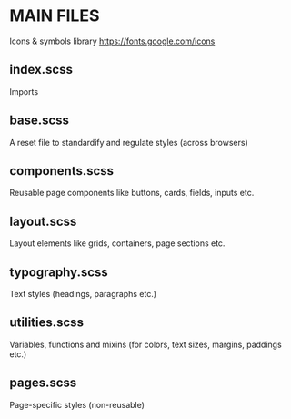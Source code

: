 # MAIN FILES

Icons & symbols library https://fonts.google.com/icons

## index.scss

Imports

## base.scss

A reset file to standardify and regulate styles (across browsers)

## components.scss

Reusable page components like buttons, cards, fields, inputs etc.

## layout.scss

Layout elements like grids, containers, page sections etc.

## typography.scss

Text styles (headings, paragraphs etc.)

## utilities.scss

Variables, functions and mixins (for colors, text sizes, margins, paddings etc.)

## pages.scss

Page-specific styles (non-reusable)
